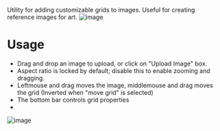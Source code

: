 Utility for adding customizable grids to images. Useful for creating reference images for art.
![image](https://github.com/user-attachments/assets/f11f650d-69a7-4685-a01d-2899afc07a0e)

# Usage
- Drag and drop an image to upload, or click on "Upload Image" box.  
- Aspect ratio is locked by default; disable this to enable zooming and dragging.
- Leftmouse and drag moves the image, middlemouse and drag moves the grid (Inverted when "move grid" is selected)
- The bottom bar controls grid properties
- 
![image](https://github.com/user-attachments/assets/806b65b3-69ed-4edb-ae39-780353564409)
